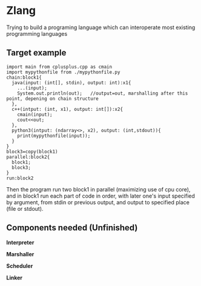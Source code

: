 # Zlang

Trying to build a programing language which can interoperate most existing programming languages

## Target example
```
import main from cplusplus.cpp as cmain
import mypythonfile from ./mypythonfile.py
chain:block1{
  java(input: (int[], stdin), output: int):x1{
    ...(input);
    System.out.println(out);   //output=out, marshalling after this point, depening on chain structure
  },
  c++(intput: (int, x1), output: int[]):x2{
    cmain(input);
    cout<<out;
  },
  python3(intput: (ndarray<>, x2), output: (int,stdout)){
    print(mypythonfile(input));
  }
}
block3=copy(block1)
parallel:block2{
  block1;
  block3;
}
run:block2
```
Then the program run two block1 in parallel (maximizing use of cpu core), and in block1 run each part of code in order, with later one's input specified by argument, from stdin or previous output, and output to specified place (file or stdout).

## Components needed (Unfinished)

**Interpreter**

**Marshaller**

**Scheduler**

**Linker**
